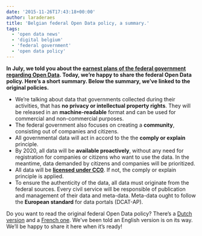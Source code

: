 ```yaml
---
date: '2015-11-26T17:43:18+00:00'
author: laraderaes
title: 'Belgian federal Open Data policy, a summary.'
tags:
  - 'open data news'
  - 'digital belgium'
  - 'federal government'
  - 'open data policy'
---
```


**In July, we told you about the [earnest plans of the federal government regarding Open Data](http://www.openknowledge.be/2015/07/24/green-light-for-the-belgian-federal-open-data-strategy/). Today, we’re happy to share the federal Open Data policy. Here’s a short summary. Below the summary, we’ve linked to the original policies.**

- We’re talking about data that governments collected during their activities, that has **no privacy or intellectual property rights**. They will be released in an **machine-readable** format and can be used for commercial and non-commercial purposes.
- The federal government also focuses on creating a **community**, consisting out of companies and citizens.
- All governmental data will act in accord to the the **comply or explain** principle.
- By 2020, all data will be **available proactively**, without any need for registration for companies or citizens who want to use the data. In the meantime, data demanded by citizens and companies will be prioritized.
- All data will be **[licensed under CC0](https://creativecommons.org/about/cc0)**. If not, the comply or explain principle is applied.
- To ensure the authenticity of the data, all data must originate from the federal sources. Every civil service will be responsible of publication and management of their data and meta-data. Meta-data ought to follow the **European standard** for data portals (DCAT-AP).

Do you want to read the original federal Open Data policy? There’s a [Dutch version](http://www.digitalbelgium.be/sites/default/files/content/NLStrategisch_dossier.pdf) and a [French one](http://www.digitalbelgium.be/sites/default/files/content/FR_strategisch_dossier.pdf). We’ve been told an English version is on its way. We’ll be happy to share it here when it’s ready!
